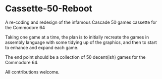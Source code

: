 # Cassette-50-Reboot
A re-coding and redesign of the infamous Cascade 50 games cassette for the Commodore 64

Taking one game at a time, the plan is to initially recreate the games in assembly language with some tidying up of the graphics, and then to start to enhance and expand each game.

The end point should be a collection of 50 decent(ish) games for the Commodore 64.

All contributions welcome.
